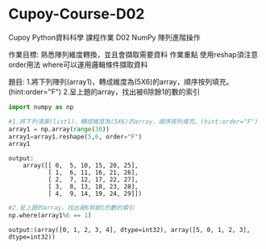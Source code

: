 # Cupoy-Course-D02
Cupoy Python資料科學 課程作業 D02 NumPy 陣列進階操作


作業目標:
熟悉陣列維度轉換，並且會擷取需要資料
作業重點
使用reshap須注意order用法
where可以運用邏輯條件擷取資料

題目:
1.將下列陣列(array1)，轉成維度為(5X6)的array，順序按列填充。(hint:order="F")
2.呈上題的array，找出被6除餘1的數的索引

```py
import numpy as np
```

```py
#1.將下列清單(list1)，轉成維度為(5X6)的array，順序按列填充。(hint:order="F")
array1 = np.array(range(30))
array1=array1.reshape(5,6, order="F")
array1
```
```
output:
    array([[ 0,  5, 10, 15, 20, 25],
           [ 1,  6, 11, 16, 21, 26],
           [ 2,  7, 12, 17, 22, 27],
           [ 3,  8, 13, 18, 23, 28],
           [ 4,  9, 14, 19, 24, 29]])
```

```py
#2.呈上題的array，找出被6除餘1的數的索引
np.where(array1%6 == 1)
```
```
output:(array([0, 1, 2, 3, 4], dtype=int32), array([5, 0, 1, 2, 3], dtype=int32))
```
